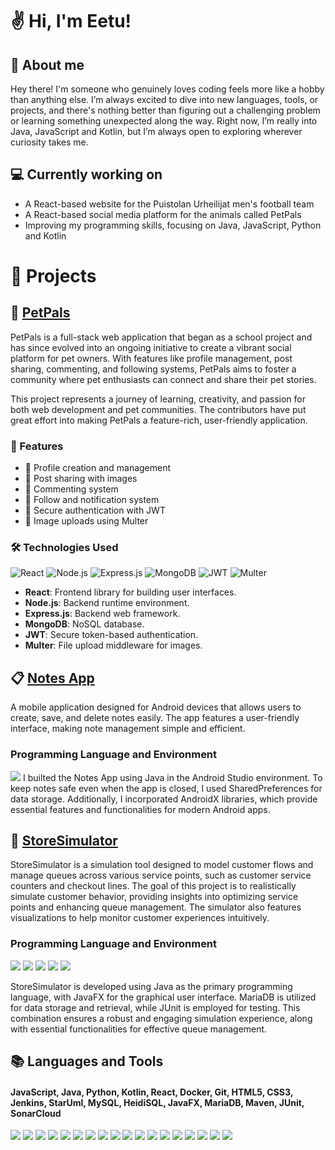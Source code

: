 # ✌️ Hi, I'm Eetu!

## 🙇 About me 
Hey there! I'm someone who genuinely loves coding feels more like a hobby than anything else. I’m always excited to dive into new languages, tools, or projects, and there's nothing better than figuring out a challenging problem or learning something unexpected along the way. Right now, I’m really into Java, JavaScript and Kotlin, but I’m always open to exploring wherever curiosity takes me.

##  💻  Currently working on
- A React-based website for the Puistolan Urheilijat men's football team
- A React-based social media platform for the animals called PetPals
- Improving my programming skills, focusing on Java, JavaScript, Python and Kotlin


# 📂 Projects

## 🐾 [PetPals](https://github.com/eetuam1/PetPals)

PetPals is a full-stack web application that began as a school project and has since evolved into an ongoing initiative to create a vibrant social platform for pet owners. With features like profile management, post sharing, commenting, and following systems, PetPals aims to foster a community where pet enthusiasts can connect and share their pet stories.

This project represents a journey of learning, creativity, and passion for both web development and pet communities. The contributors have put great effort into making PetPals a feature-rich, user-friendly application.

### 🚀 Features
- 📝 Profile creation and management
- 📸 Post sharing with images
- 💬 Commenting system
- 🔔 Follow and notification system
- 🔐 Secure authentication with JWT
- 📂 Image uploads using Multer

### 🛠️ Technologies Used

![React](https://img.shields.io/badge/React-61DAFB?style=for-the-badge&logo=react&logoColor=white)
![Node.js](https://img.shields.io/badge/Node.js-339933?style=for-the-badge&logo=node.js&logoColor=white)
![Express.js](https://img.shields.io/badge/Express.js-000000?style=for-the-badge&logo=express&logoColor=white)
![MongoDB](https://img.shields.io/badge/MongoDB-47A248?style=for-the-badge&logo=mongodb&logoColor=white)
![JWT](https://img.shields.io/badge/JWT-000000?style=for-the-badge&logo=jsonwebtokens&logoColor=white)
![Multer](https://img.shields.io/badge/Multer-FF5733?style=for-the-badge&logoColor=white)

- **React**: Frontend library for building user interfaces.
- **Node.js**: Backend runtime environment.
- **Express.js**: Backend web framework.
- **MongoDB**: NoSQL database.
- **JWT**: Secure token-based authentication.
- **Multer**: File upload middleware for images.

## 📋 [Notes App](https://github.com/eetuam1/NotesAppPhone)  
A mobile application designed for Android devices that allows users to create, save, and delete notes easily. The app features a user-friendly interface, making note management simple and efficient.

### Programming Language and Environment
<img src="https://img.shields.io/badge/Java-007396?style=for-the-badge&logo=java&logoColor=white" />
I builted the Notes App using Java in the Android Studio environment. To keep notes safe even when the app is closed, I used SharedPreferences for data storage. Additionally, I incorporated AndroidX libraries, which provide essential features and functionalities for modern Android apps.

## 🏬 [StoreSimulator](https://github.com/eetuam1/StoreSimulator)
StoreSimulator is a simulation tool designed to model customer flows and manage queues across various service points, such as customer service counters and checkout lines. The goal of this project is to realistically simulate customer behavior, providing insights into optimizing service points and enhancing queue management. The simulator also features visualizations to help monitor customer experiences intuitively.

### Programming Language and Environment
<p> <img src="https://img.shields.io/badge/Java-007396?style=for-the-badge&logo=java&logoColor=white" /> 
  <img src="https://img.shields.io/badge/JavaFX-007396?style=for-the-badge&logo=java&logoColor=white" /> 
  <img src="https://img.shields.io/badge/MariaDB-003545?style=for-the-badge&logo=mariadb&logoColor=white" /> 
  <img src="https://img.shields.io/badge/Maven-C71A36?style=for-the-badge&logo=apachemaven&logoColor=white" /> 
  <img src="https://img.shields.io/badge/JUnit-25A162?style=for-the-badge&logo=junit&logoColor=white" /> 
</p>
StoreSimulator is developed using Java as the primary programming language, with JavaFX for the graphical user interface. MariaDB is utilized for data storage and retrieval, while JUnit is employed for testing. This combination ensures a robust and engaging simulation experience, along with essential functionalities for effective queue management.


## 📚  Languages and Tools
#### JavaScript, Java, Python, Kotlin, React, Docker, Git, HTML5, CSS3, Jenkins, StarUml, MySQL, HeidiSQL, JavaFX, MariaDB, Maven, JUnit, SonarCloud
<p>
  <img src="https://img.shields.io/badge/JavaScript-F7DF1E?style=for-the-badge&logo=javascript&logoColor=black" />
  <img src="https://img.shields.io/badge/Java-007396?style=for-the-badge&logo=java&logoColor=white" />
  <img src="https://img.shields.io/badge/Python-3776AB?style=for-the-badge&logo=python&logoColor=white" />
  <img src="https://img.shields.io/badge/Kotlin-0095D5?style=for-the-badge&logo=kotlin&logoColor=white" />
  <img src="https://img.shields.io/badge/React-61DAFB?style=for-the-badge&logo=react&logoColor=black" />
  <img src="https://img.shields.io/badge/Docker-2496ED?style=for-the-badge&logo=docker&logoColor=white" />
  <img src="https://img.shields.io/badge/Git-F05032?style=for-the-badge&logo=git&logoColor=white" />
  <img src="https://img.shields.io/badge/HTML5-E34F26?style=for-the-badge&logo=html5&logoColor=white" />
  <img src="https://img.shields.io/badge/CSS3-1572B6?style=for-the-badge&logo=css3&logoColor=white" />
  <img src="https://img.shields.io/badge/Jenkins-D24939?style=for-the-badge&logo=jenkins&logoColor=white" />
  <img src="https://img.shields.io/badge/StarUML-14354C?style=for-the-badge&logo=staruml&logoColor=white" />
  <img src="https://img.shields.io/badge/MySQL-4479A1?style=for-the-badge&logo=mysql&logoColor=white" />
  <img src="https://img.shields.io/badge/HeidiSQL-586CB5?style=for-the-badge&logo=heidisql&logoColor=white" />
  <img src="https://img.shields.io/badge/JavaFX-007396?style=for-the-badge&logo=java&logoColor=white" />
  <img src="https://img.shields.io/badge/MariaDB-003545?style=for-the-badge&logo=mariadb&logoColor=white" /> 
  <img src="https://img.shields.io/badge/Maven-C71A36?style=for-the-badge&logo=apachemaven&logoColor=white" /> 
  <img src="https://img.shields.io/badge/JUnit-25A162?style=for-the-badge&logo=junit&logoColor=white" />
  <img src="https://img.shields.io/badge/SonarCloud-4E9F3D?style=for-the-badge&logo=sonarcloud&logoColor=white" />
</p>
